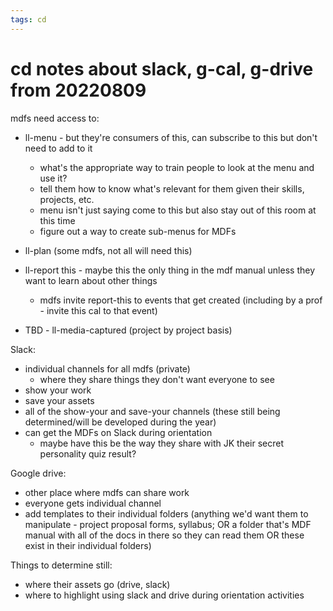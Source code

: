 ```yaml
---
tags: cd
---
```


# cd notes about slack, g-cal, g-drive from 20220809
mdfs need access to:
* ll-menu - but they're consumers of this, can subscribe to this but don't need to add to it
    * what's the appropriate way to train people to look at the menu and use it?
    * tell them how to know what's relevant for them given their skills, projects, etc. 
    * menu isn't just saying come to this but also stay out of this room at this time
    * figure out a way to create sub-menus for MDFs
* ll-plan (some mdfs, not all will need this)
* ll-report this - maybe this the only thing in the mdf manual unless they want to learn about other things
    * mdfs invite report-this to events that get created (including by a prof - invite this cal to that event)


* TBD - ll-media-captured (project by project basis)

Slack:
* individual channels for all mdfs (private)
    * where they share things they don't want everyone to see
* show your work
* save your assets
* all of the show-your and save-your channels (these still being determined/will be developed during the year)
* can get the MDFs on Slack during orientation
    * maybe have this be the way they share with JK their secret personality quiz result?

Google drive:
* other place where mdfs can share work
* everyone gets individual channel
* add templates to their individual folders (anything we'd want them to manipulate - project proposal forms, syllabus; OR a folder that's MDF manual with all of the docs in there so they can read them OR these exist in their individual folders)

Things to determine still:
* where their assets go (drive, slack)
* where to highlight using slack and drive during orientation activities